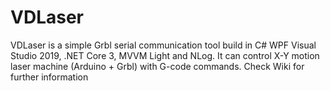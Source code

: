 # VDLaser
VDLaser is a simple Grbl serial communication tool build in C# WPF Visual Studio 2019, .NET Core 3, MVVM Light and NLog. It can control X-Y motion laser machine (Arduino + Grbl) with G-code commands. Check Wiki for further information
